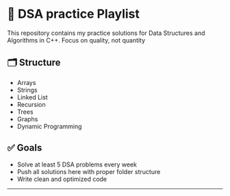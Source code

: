 
# 📘 DSA practice Playlist

This repository contains my practice solutions for Data Structures and Algorithms in C++.
Focus on quality, not quantity

## 🗂 Structure
- Arrays
- Strings
- Linked List
- Recursion
- Trees
- Graphs
- Dynamic Programming

## ✅ Goals
- Solve at least 5 DSA problems every week
- Push all solutions here with proper folder structure
- Write clean and optimized code

---

